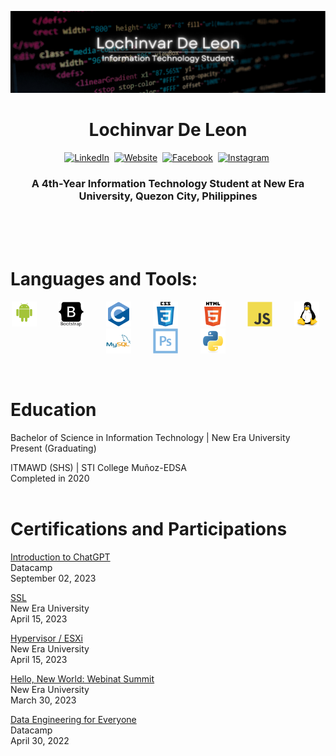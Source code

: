 ![](image/cover2.png)

<h1 align="center">Lochinvar De Leon</h1>
<p align="center">
    <a href="https://www.linkedin.com/in/lochinvar-de-leon-97b796266/">
        <img src="https://img.shields.io/badge/linkedin-%230077B5.svg?style=for-the-badge&logo=linkedin&logoColor=white" alt="LinkedIn"></a>&nbsp
    <a href="mailto: lchnvrdeleon@gmail.com">
        <img src="https://img.shields.io/badge/Gmail-D14836?style=for-the-badge&logo=gmail&logoColor=white" alt="Website"></a>&nbsp
    <a href="https://www.facebook.com/lochinvar.deleon/">
        <img src="https://img.shields.io/badge/Facebook-%231877F2.svg?style=for-the-badge&logo=Facebook&logoColor=white" alt="Facebook"></a>&nbsp
    <a href="https://www.instagram.com/lchnvr_/">
        <img src="https://img.shields.io/badge/Instagram-%23E4405F.svg?style=for-the-badge&logo=Instagram&logoColor=white" alt="Instagram"></a>&nbsp
</p>
<h3 align="center">A 4th-Year Information Technology Student at New Era University, Quezon City, Philippines</h3><br><br><br>


<h1 align="left">Languages and Tools:</h1>
<p align="center"> 
    <a href="https://developer.android.com" target="_blank" rel="noreferrer"> <img src="https://raw.githubusercontent.com/devicons/devicon/master/icons/android/android-original-wordmark.svg" alt="android" width="40" height="40"/></a>  &nbsp &nbsp &nbsp &nbsp
    <a href="https://getbootstrap.com" target="_blank" rel="noreferrer"> <img src="https://raw.githubusercontent.com/devicons/devicon/master/icons/bootstrap/bootstrap-plain-wordmark.svg" alt="bootstrap" width="40" height="40"/></a> &nbsp &nbsp &nbsp &nbsp
    <a href="https://www.cprogramming.com/" target="_blank" rel="noreferrer"> <img src="https://raw.githubusercontent.com/devicons/devicon/master/icons/c/c-original.svg" alt="c" width="40" height="40"/></a> &nbsp &nbsp &nbsp &nbsp
    <a href="https://www.w3schools.com/css/" target="_blank" rel="noreferrer"> <img src="https://raw.githubusercontent.com/devicons/devicon/master/icons/css3/css3-original-wordmark.svg" alt="css3" width="40" height="40"/></a> &nbsp &nbsp &nbsp &nbsp
    <a href="https://www.w3.org/html/" target="_blank" rel="noreferrer"> <img src="https://raw.githubusercontent.com/devicons/devicon/master/icons/html5/html5-original-wordmark.svg" alt="html5" width="40" height="40"/></a> &nbsp &nbsp &nbsp &nbsp
    <a href="https://developer.mozilla.org/en-US/docs/Web/JavaScript" target="_blank" rel="noreferrer"> <img src="https://raw.githubusercontent.com/devicons/devicon/master/icons/javascript/javascript-original.svg" alt="javascript" width="40" height="40"/></a> &nbsp &nbsp &nbsp &nbsp
    <a href="https://www.linux.org/" target="_blank" rel="noreferrer"> <img src="https://raw.githubusercontent.com/devicons/devicon/master/icons/linux/linux-original.svg" alt="linux" width="40" height="40"/></a> &nbsp &nbsp &nbsp &nbsp
    <a href="https://www.mysql.com/" target="_blank" rel="noreferrer"> <img src="https://raw.githubusercontent.com/devicons/devicon/master/icons/mysql/mysql-original-wordmark.svg" alt="mysql" width="40" height="40"/></a> &nbsp &nbsp &nbsp &nbsp
    <a href="https://www.photoshop.com/en" target="_blank" rel="noreferrer"> <img src="https://raw.githubusercontent.com/devicons/devicon/master/icons/photoshop/photoshop-line.svg" alt="photoshop" width="40" height="40"/></a> &nbsp &nbsp &nbsp &nbsp
    <a href="https://www.python.org" target="_blank" rel="noreferrer"> <img src="https://raw.githubusercontent.com/devicons/devicon/master/icons/python/python-original.svg" alt="python" width="40" height="40"/></a> &nbsp &nbsp &nbsp &nbsp
</p><br>

<h1 align="left">Education</h1>
<p align="left">Bachelor of Science in Information Technology | New Era University <br>
Present (Graduating) <br></p>
<p align="left"> ITMAWD (SHS) | STI College Muñoz-EDSA <br>
Completed in 2020 <br><br></p>


<h1 align="left">Certifications and Participations</h1>
<p align ="left"><a href="https://drive.google.com/file/d/1UsUIsK1QuYYB4LfqzC2YtujV1MfmDuvJ/view?usp=share_link" >Introduction to ChatGPT</a> <br>
    Datacamp <br>
    September 02, 2023</p>
<p align ="left"><a href="https://drive.google.com/file/d/1ost7FSO-5pLmbEmeW1DU6U25IOaThPUI/view?usp=share_link" >SSL</a> <br>
    New Era University <br>
    April 15, 2023</p>
<p align ="left"><a href="https://drive.google.com/file/d/1MHzHeehepGKrWEJeq5bE5LbpcvsfhWHF/view?usp=share_link" >Hypervisor / ESXi</a> <br>
    New Era University <br>
    April 15, 2023</p>
<p align ="left"><a href="https://drive.google.com/file/d/1MHzHeehepGKrWEJeq5bE5LbpcvsfhWHF/view?usp=share_link" >Hello, New World: Webinat Summit</a> <br>
    New Era University <br>
    March 30, 2023</p>
<p align ="left"><a href="https://drive.google.com/file/d/1ryRcI0QXPmVu54JjaBzkEoDwTc0siNTp/view?usp=share_link" >Data Engineering for Everyone</a> <br>
    Datacamp <br>
    April 30, 2022</p>





